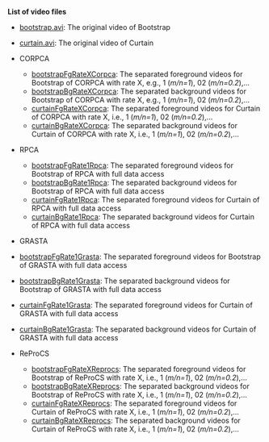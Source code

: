
**List of video files**

- [bootstrap.avi](https://github.com/huynhlvd/corpca/blob/master/videos/bootstrap.avi?raw=true): The original video of Bootstrap
- [curtain.avi](https://github.com/huynhlvd/corpca/blob/master/videos/curtain.avi?raw=true): The original video of Curtain

- CORPCA
  - [bootstrapFgRateXCorpca](): The separated foreground videos for Bootstrap of CORPCA with rate X, e.g., 1 (_m/n=1_), 02 (_m/n=0.2_),...
  - [bootstrapBgRateXCorpca](): The separated background videos for Bootstrap of CORPCA with rate X, e.g., 1 (_m/n=1_), 02 (_m/n=0.2_),...
  - [curtainFgRateXCorpca](): The separated foreground videos for Curtain of CORPCA with rate X, i.e., 1 (_m/n=1_), 02 (_m/n=0.2_),...
  - [curtainBgRateXCorpca](): The separated background videos for Curtain of CORPCA with rate X, i.e., 1 (_m/n=1_), 02 (_m/n=0.2_),...
  
- RPCA
  - [bootstrapFgRate1Rpca](): The separated foreground videos for Bootstrap of RPCA with full data access
  - [bootstrapBgRate1Rpca](): The separated background videos for Bootstrap of RPCA with full data access
  - [curtainFgRate1Rpca](): The separated foreground videos for Curtain of RPCA with full data access
  - [curtainBgRate1Rpca](): The separated background videos for Curtain of RPCA with full data access
  
 - GRASTA
  - [bootstrapFgRate1Grasta](): The separated foreground videos for Bootstrap of GRASTA with full data access
  - [bootstrapBgRate1Grasta](): The separated background videos for Bootstrap of GRASTA with full data access
  - [curtainFgRate1Grasta](): The separated foreground videos for Curtain of GRASTA with full data access
  - [curtainBgRate1Grasta](): The separated background videos for Curtain of GRASTA with full data access

- ReProCS
  - [bootstrapFgRateXReprocs](): The separated foreground videos for Bootstrap of ReProCS with rate X, i.e., 1 (_m/n=1_), 02 (_m/n=0.2_),...
  - [bootstrapBgRateXReprocs](): The separated background videos for Bootstrap of ReProCS with rate X, i.e., 1 (_m/n=1_), 02 (_m/n=0.2_),...
  - [curtainFgRateXReprocs](): The separated foreground videos for Curtain of ReProCS with rate X, i.e., 1 (_m/n=1_), 02 (_m/n=0.2_),...
  - [curtainBgRateXReprocs](): The separated background videos for Curtain of ReProCS with rate X, i.e., 1 (_m/n=1_), 02 (_m/n=0.2_),...

